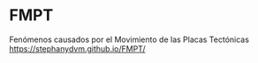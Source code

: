 # FMPT
Fenómenos causados por el Movimiento de las Placas Tectónicas
 https://stephanydvm.github.io/FMPT/
